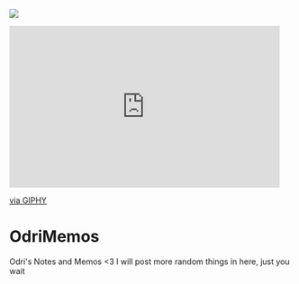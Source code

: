 ![](https://gph.is/g/Zx11Vvq.gif)

<iframe src="https://giphy.com/embed/dz1b117ztVkHBG6b6p" width="480" height="288" frameBorder="0" class="giphy-embed" allowFullScreen></iframe><p><a href="https://giphy.com/gifs/cute-work-have-a-good-day-dz1b117ztVkHBG6b6p">via GIPHY</a></p>

# OdriMemos
Odri's Notes and Memos &lt;3
I will post more random things in here, just you wait
